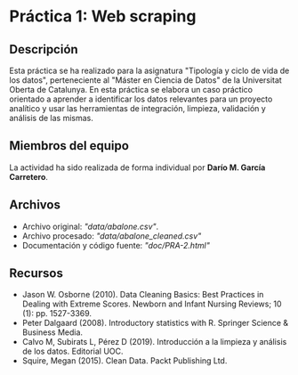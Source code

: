 # Práctica 1: Web scraping

## Descripción

Esta práctica se ha realizado para la asignatura "Tipología y ciclo de vida de los datos", perteneciente al "Máster en Ciencia de Datos" de la Universitat Oberta de Catalunya. En esta práctica se elabora un caso práctico orientado a aprender a identificar los datos relevantes para un proyecto analítico y usar las herramientas de integración, limpieza, validación y análisis de las mismas.

## Miembros del equipo

La actividad ha sido realizada de forma individual por **Darío M. García Carretero**.

## Archivos

* Archivo original: _"data/abalone.csv"_.
* Archivo procesado: _"data/abalone_cleaned.csv"_
* Documentación y código fuente: _"doc/PRA-2.html"_

## Recursos

* Jason W. Osborne (2010). Data Cleaning Basics: Best Practices in Dealing with Extreme Scores. Newborn and Infant Nursing Reviews; 10 (1): pp. 1527-3369.
* Peter Dalgaard (2008). Introductory statistics with R. Springer Science & Business Media.
* Calvo M, Subirats L, Pérez D (2019). Introducción a la limpieza y análisis de los datos. Editorial UOC.
* Squire, Megan (2015). Clean Data. Packt Publishing Ltd.
